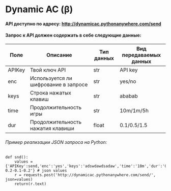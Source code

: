 # Dynamic AC (β)
#### API доступно по адресу: http://dynamicac.pythonanywhere.com/send
#### Запрос к API должен содержать в себе следующие данные:

|Поле|Описание|Тип данных|Вид передаваемых данных|
|----|--------|----------|-----------------------|
|APIKey|Твой ключ API|str|API key|
|enc|Используется ли шифрование в запросе|str|yes/no|
|keys|Строка нажатых клавиш|str|ababab|
|time|Продолжительность игры|str|10m/1m/5h|
|dur|Продолжительность нажатия клавиши|float|0.1/0.5/1.5|

###### Пример реализации JSON запроса на Python:

~~~~
def snd():
    values = {'APIKey':send,'enc':'yes','keys':'adswdawdsadaw','time':'10m','dur':'0.1-0.2-0.1-0.2'} # json values
    r = requests.post('http://dynamicac.pythonanywhere.com/send/', json=values)
    return(r.text)
~~~~
